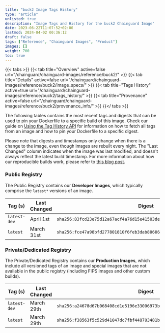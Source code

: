 ```yaml
---
title: "buck2 Image Tags History"
type: "article"
unlisted: true
description: "Image Tags and History for the buck2 Chainguard Image"
date: 2023-06-22T11:07:52+02:00
lastmod: 2024-04-02 00:36:12
draft: false
tags: ["Reference", "Chainguard Images", "Product"]
images: []
weight: 700
toc: true
---
```


{{< tabs >}}
{{< tab title="Overview" active=false url="/chainguard/chainguard-images/reference/buck2/" >}}
{{< tab title="Details" active=false url="/chainguard/chainguard-images/reference/buck2/image_specs/" >}}
{{< tab title="Tags History" active=true url="/chainguard/chainguard-images/reference/buck2/tags_history/" >}}
{{< tab title="Provenance" active=false url="/chainguard/chainguard-images/reference/buck2/provenance_info/" >}}
{{</ tabs >}}

The following tables contains the most recent tags and digests that can be used to pin your Dockerfile to a specific build of this image. Check our guide on [Using the Tag History API](/chainguard/chainguard-images/using-the-tag-history-api/) for information on how to fetch all tags from an image and how to pin your Dockerfile to a specific digest.

Please note that digests and timestamps only change when there is a change to the image, even though images are rebuilt every night. The "Last Changed" column indicates when the image was last modified, and doesn't always reflect the latest build timestamp. For more information about how our reproducible builds work, please refer to [this blog post](https://www.chainguard.dev/unchained/reproducing-chainguards-reproducible-image-builds).

### Public Registry
The Public Registry contains our **Developer Images**, which typically comprise the `latest*` versions of an image.

| Tag (s)       | Last Changed | Digest                                                                    |
|---------------|--------------|---------------------------------------------------------------------------|
|  `latest-dev` | April 1st    | `sha256:83fcd23e75d12a67acf4a76d15e41503de966aa40a8bab430e13dd2151da590a` |
|  `latest`     | March 31st   | `sha256:fce47a98bfd277801810f6feb3dab806063d655e4accdb3aac5ab6e39d6989e8` |


### Private/Dedicated Registry
The Private/Dedicated Registry contains our **Production Images**, which include all versioned tags of an image and special images that are not available in the public registry (including FIPS images and other custom builds).

| Tag (s)       | Last Changed | Digest                                                                    |
|---------------|--------------|---------------------------------------------------------------------------|
|  `latest-dev` | March 29th   | `sha256:a24678d67b068408cd1e5196e33006973b85e033a50a6beba8619242ecf40c24` |
|  `latest`     | March 29th   | `sha256:f38563f5c529d41047dc7fbf448703481b982052221c6a28cd227a775b11ef6c` |

